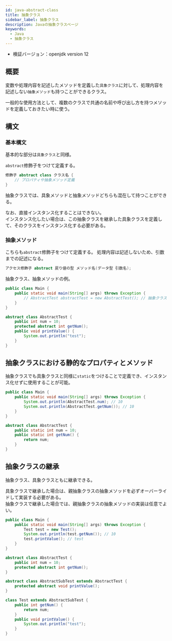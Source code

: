 ```yaml
---
id: java-abstract-class
title: 抽象クラス
sidebar_label: 抽象クラス
description: Javaの抽象クラスページ
keywords:
  - Java
  - 抽象クラス
---
```


- 検証バージョン：openjdk version 12

## 概要
変数や処理内容を記述したメソッドを定義した`具象クラス`に対して、処理内容を記述しない`抽象メソッド`も持つことができるクラス。

一般的な使用方法として、複数のクラスで共通の名前や呼び出し方を持つメソッドを定義しておきたい時に使う。

## 構文
### 基本構文
基本的な部分は`具象クラス`と同様。

`abstract`修飾子をつけて定義する。
```java
修飾子 abstract class クラス名 {
    // プロパティや抽象メソッド定義
}
```

抽象クラスでは、具象メソッドと抽象メソッドどちらも混在して持つことができる。

なお、直接インスタンス化することはできない。  
インスタンス化したい場合は、この抽象クラスを継承した具象クラスを定義して、そのクラスをインスタンス化する必要がある。

### 抽象メソッド
こちらも`abstract`修飾子をつけて定義する。
処理内容は記述しないため、引数までの記述になる。
```java
アクセス修飾子 abstract 戻り値の型 メソッド名(データ型 引数名);
```

抽象クラス、抽象メソッドの例。
```java
public class Main {
    public static void main(String[] args) throws Exception {
        // AbstractTest abstractTest = new AbstractTest(); // 抽象クラスはインスタンス化できない
    }
}

abstract class AbstractTest {
    public int num = 10;
    protected abstract int getNum();
    public void printValue() {
        System.out.println("test");
    }
}
```

## 抽象クラスにおける静的なプロパティとメソッド
抽象クラスでも具象クラスと同様に`static`をつけることで定義でき、インスタンス化せずに使用することが可能。

```java
public class Main {
    public static void main(String[] args) throws Exception {
        System.out.println(AbstractTest.num); // 10
        System.out.println(AbstractTest.getNum()); // 10
    }
}

abstract class AbstractTest {
    public static int num = 10;
    public static int getNum() {
        return num;
    }
}
```

## 抽象クラスの継承
抽象クラス、具象クラスともに継承できる。

具象クラスで継承した場合は、親抽象クラスの抽象メソッドを必ずオーバーライドして実装する必要がある。  
抽象クラスで継承した場合では、親抽象クラスの抽象メソッドの実装は任意でよい。

```java
public class Main {
    public static void main(String[] args) throws Exception {
        Test test = new Test();
        System.out.println(test.getNum()); // 10
        test.printValue(); // test
    }
}

abstract class AbstractTest {
    public int num = 10;
    protected abstract int getNum();
}

abstract class AbstractSubTest extends AbstractTest {
    protected abstract void printValue();
}

class Test extends AbstractSubTest {
    public int getNum() {
        return num;
    }
    public void printValue() {
        System.out.println("test");
    }
}
```
